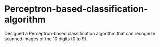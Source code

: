 # Perceptron-based-classification-algorithm
Designed a Perceptron-based classification algorithm that can recognize scanned images of the 10 digits (0 to 9).
